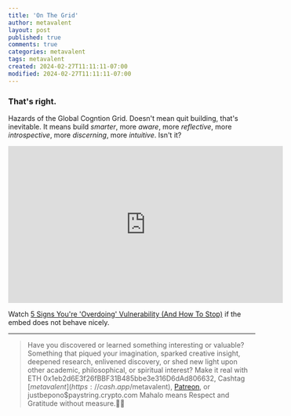 ```yaml
---
title: 'On The Grid'
author: metavalent
layout: post
published: true
comments: true
categories: metavalent
tags: metavalent
created: 2024-02-27T11:11:11-07:00
modified: 2024-02-27T11:11:11-07:00
---
```


### That's right.

Hazards of the Global Cogntion Grid. Doesn't mean quit building, that's inevitable. It means build *smarter*, more *aware*, more *reflective*, more *introspective*, more *discerning*, more *intuitive*. Isn't it?

<!-- YouTube Player -->
<iframe loading="lazy" id="ytplayer" type="text/html" class="center" width="560" height="320" src="https://www.youtube.com/embed/m_B3afFDPHc" frameborder="0"></iframe>

Watch [5 Signs You're \'Overdoing\' Vulnerability \(And How To Stop\)](https://youtu.be/m_B3afFDPHc) if the embed does not behave nicely.

---
> Have you discovered or learned something interesting or valuable? Something that piqued your imagination, sparked creative insight, deepened research, enlivened discovery, or shed new light upon other academic, philosophical, or spiritual interest? Make it real with ETH 0x1eb2d6E3f26fBBF31B485bbe3e316D6dAd806632, Cashtag [$metavalent](https://cash.app/$metavalent), [Patreon](https://patreon.com/metavalent), or justbepono$paystring.crypto.com Mahalo means Respect and Gratitude without measure.🙏🏼
